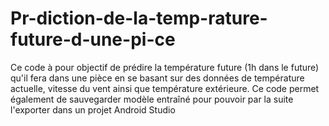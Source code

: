 # Pr-diction-de-la-temp-rature-future-d-une-pi-ce
Ce code à pour objectif de prédire la température future (1h dans le future) qu'il fera dans une pièce en se basant sur des données de température actuelle, vitesse du vent ainsi que température extérieure. Ce code permet également de sauvegarder modèle entraîné pour pouvoir par la suite l'exporter dans un projet Android Studio
